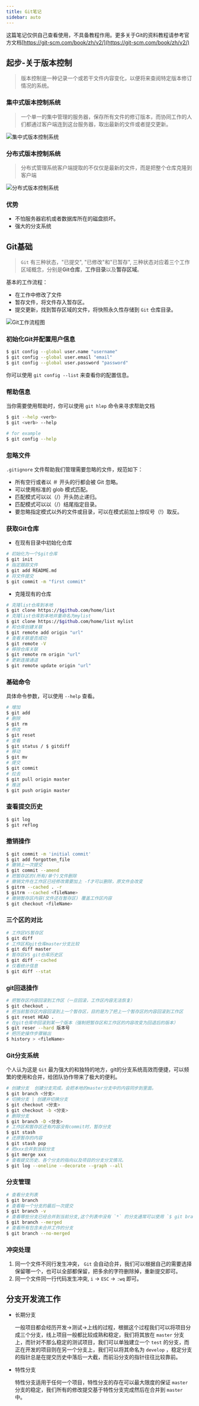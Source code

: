 ```yaml
---
title: Git笔记
sidebar: auto
---
```


这篇笔记仅供自己查看使用，不具备教程作用。更多关于Git的资料教程请参考官方文档[https://git-scm.com/book/zh/v2/](https://git-scm.com/book/zh/v2/)

## 起步-关于版本控制

> 版本控制是一种记录一个或若干文件内容变化，以便将来查阅特定版本修订情况的系统。

### 集中式版本控制系统

> 一个单一的集中管理的服务器，保存所有文件的修订版本，而协同工作的人们都通过客户端连到这台服务器，取出最新的文件或者提交更新。

![集中式版本控制系统](/images/git_1.png "集中式版本控制系统")

### 分布式版本控制系统

> 分布式管理系统客户端提取的不仅仅是最新的文件，而是把整个仓库克隆到客户端

![分布式版本控制系统](/images/git_2.png "分布式版本控制系统")

### 优势

* 不怕服务器宕机或者数据库所在的磁盘损坏。
* 强大的分支系统

## Git基础

> `Git` 有三种状态，"已提交", "已修改"和"已暂存", 三种状态对应着三个工作区域概念，分别是**Git仓库**，**工作目录**以及**暂存区域**。

基本的工作流程：

* 在工作中修改了文件
* 暂存文件，将文件存入暂存区。
* 提交更新，找到暂存区域的文件，将快照永久性存储到 `Git` 仓库目录。

![Git工作流程图](/images/git_3.png "Git工作流程图")

### 初始化Git并配置用户信息

``` bash
$ git config --global user.name "username"
$ git config --global user.email "email"
$ git config --global user.password "password"
```

你可以使用 `git config --list` 来查看你的配置信息。

### 帮助信息

当你需要使用帮助时，你可以使用 `git hlep` 命令来寻求帮助文档

``` bash
$ git --help <verb>
$ git <verb> --help

# for example
$ git config --help
```

### 忽略文件

`.gitignore` 文件帮助我们管理需要忽略的文件，规范如下：

* 所有空行或者以 ＃ 开头的行都会被 Git 忽略。
* 可以使用标准的 glob 模式匹配。
* 匹配模式可以以（/）开头防止递归。
* 匹配模式可以以（/）结尾指定目录。
* 要忽略指定模式以外的文件或目录，可以在模式前加上惊叹号（!）取反。

### 获取Git仓库

* 在现有目录中初始化仓库

``` bash
# 初始化为一个$git仓库
$ git init 
# 指定跟踪文件
$ git add README.md
# 将文件提交
$ git commit -m "first commit"
```

* 克隆现有的仓库

``` bash
# 克隆list仓库到本地
$ git clone https://$github.com/home/list
# 克隆list仓库到本地并重命名为mylist
$ git clone https://$github.com/home/list mylist
# 和仓库创建关联
$ git remote add origin "url"
# 查看关联是否成功
$ git remote -V
# 移除仓库关联
$ git remote rm origin "url"
# 更新连接通道
$ git remote update origin "url"
```

### 基础命令

具体命令参数，可以使用 `--help` 查看。

``` bash
# 增加
$ git add
# 删除
$ git rm
# 修改
$ git reset
# 查看
$ git status / $ gitdiff
# 移动
$ git mv
# 提交
$ git commit
# 拉去
$ git pull origin master
# 推送
$ git push origin master
```

### 查看提交历史

``` bash
$ git log
$ git reflog
```

### 撤销操作

``` bash
$ git commit -m 'initial commit'
$ git add forgotten_file
# 撤销上一次提交
$ git commit --amend
# 把暂存区的(所有/单个)文件删除
# 撤销文件在工作区已经修改需要加上 -f才可以删除，原文件会改变
$ gitrm --cached . -r
$ gitrm --cached <fileName>
# 撤销暂存区内容(文件还在暂存区) 覆盖工作区内容
$ git checkout <fileName>
```

### 三个区的对比

``` bash
# 工作区VS暂存区
$ git diff
# 工作区和git仓库master分支比较
$ git diff master
# 暂存区VS git仓库历史区
$ git diff --cached
# 仅看统计信息
$ git diff --stat
```

### git回退操作

``` bash
# 把暂存区内容回滚到工作区（一旦回滚，工作区内容无法恢复）
$ git checkout . 
# 把当前暂存区内容回滚到上一个暂存区，目的是为了把上一个暂存区的内容回滚到工作区
$ git reset HEAD .
# 在git仓库中回滚到某一个版本（强制把暂存区和工作区的内容改变为回退后的版本）
$ git reser --hard 版本号
# 把历史操作步骤输出
$ history > <fileName>
```

### Git分支系统

个人认为这是 `Git` 最为强大的和独特的地方，git的分支系统高效而便捷，可以频繁的使用和合并，给团队协作带来了极大的便利。

``` bash
# 创建分支  创建分支完成，会把本地的master分支中的内容同步到里面。
$ git branch <分支>
# 切换分支 | 创建并切换分支
$ git checkout <分支>
$ git checkout -b <分支>
# 删除分支
$ git branch -D <分支>
# 工作区和暂存区还有内容没有commit时，暂存分支
$ git stash
# 还原暂存的内容
$ git stash pop
# 把xxx合并到当前分支
$ git merge xxx
# 查看提交历史、各个分支的指向以及项目的分支分叉情况。
$ git log --oneline --decorate --graph --all
```

### 分支管理

``` bash
# 查看分支列表
$ git branch
# 查看每一个分支的最后一次提交
$ git branch -v
# 查看哪些分支已经合并到当前分支,这个列表中没有 `*` 的分支通常可以使用 `$ git branch -d <分支名称>` 删除掉
$ git branch --merged
# 查看所有包含未合并工作的分支
$ git branch --no-merged
```

### 冲突处理

  1. 同一个文件不同行发生冲突， `Git` 会自动合并，我们可以根据自己的需要选择保留哪一个，也可以全部都保留，把多余的字符删除掉，重新提交即可。
  2. 同一个文件同一行代码发生冲突, `i` -> `ESC` -> `:wq` 即可。

## 分支开发流工作

* 长期分支

    一般项目都会经历开发->测试->上线的过程，根据这个过程我们可以将项目分成三个分支，线上项目一般都比较成熟和稳定，我们将其放在 `master` 分支上，而针对不那么稳定的测试项目，我们可以单独建立一个 `test` 的分支，而正在开发的项目则在另一个分支上，我们可以将其命名为 `develop` ，稳定分支的指针总是在提交历史中落后一大截，而前沿分支的指针往往比较靠前。

* 特性分支

    特性分支适用于任何一个项目，特性分支的存在可以最大限度的保证 `master` 分支的稳定，我们所有的修改提交基于特性分支完成然后在合并到 `master` 中。

